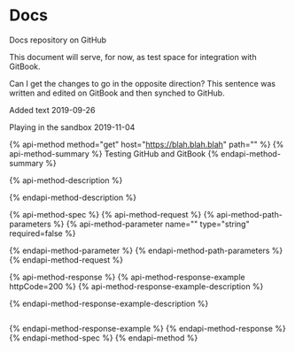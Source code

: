 # Docs

Docs repository on GitHub

This document will serve, for now, as test space for integration with GitBook.

Can I get the changes to go in the opposite direction? This sentence was written and edited on GitBook and then synched to GitHub.

Added text 2019-09-26

Playing in the sandbox 2019-11-04

{% api-method method="get" host="https://blah.blah.blah" path="" %}
{% api-method-summary %}
Testing GitHub and GitBook
{% endapi-method-summary %}

{% api-method-description %}

{% endapi-method-description %}

{% api-method-spec %}
{% api-method-request %}
{% api-method-path-parameters %}
{% api-method-parameter name="" type="string" required=false %}

{% endapi-method-parameter %}
{% endapi-method-path-parameters %}
{% endapi-method-request %}

{% api-method-response %}
{% api-method-response-example httpCode=200 %}
{% api-method-response-example-description %}

{% endapi-method-response-example-description %}

```

```
{% endapi-method-response-example %}
{% endapi-method-response %}
{% endapi-method-spec %}
{% endapi-method %}

